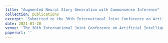 ```yaml
---
title: "Augmented Neural Story Generation with Commonsense Inference"
collection: publications
excerpt: 'Submitted to the 30th International Joint Conference on Artificial Intelligence (IJCAI-21)'
date: 2021-01-20
venue: 'The 30th International Joint Conference on Artificial Intelligence (IJCAI-21)'
paperurl: ''
---
```

